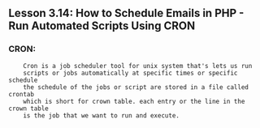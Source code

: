 ## Lesson 3.14: How to Schedule Emails in PHP - Run Automated Scripts Using CRON

### CRON:

```text
    Cron is a job scheduler tool for unix system that's lets us run
    scripts or jobs automatically at specific times or specific schedule
    the schedule of the jobs or script are stored in a file called crontab
    which is short for crown table. each entry or the line in the crown table
    is the job that we want to run and execute.
```